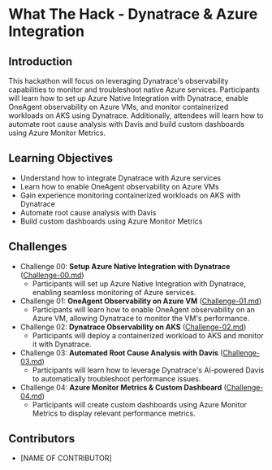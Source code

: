 # What The Hack - Dynatrace & Azure Integration

## Introduction
This hackathon will focus on leveraging Dynatrace's observability capabilities to monitor and troubleshoot native Azure services. Participants will learn how to set up Azure Native Integration with Dynatrace, enable OneAgent observability on Azure VMs, and monitor containerized workloads on AKS using Dynatrace. Additionally, attendees will learn how to automate root cause analysis with Davis and build custom dashboards using Azure Monitor Metrics.

## Learning Objectives
- Understand how to integrate Dynatrace with Azure services
- Learn how to enable OneAgent observability on Azure VMs
- Gain experience monitoring containerized workloads on AKS with Dynatrace
- Automate root cause analysis with Davis
- Build custom dashboards using Azure Monitor Metrics

## Challenges
- Challenge 00: **Setup Azure Native Integration with Dynatrace** ([Challenge-00.md](Student/Challenge-00.md))
  - Participants will set up Azure Native Integration with Dynatrace, enabling seamless monitoring of Azure services.
- Challenge 01: **OneAgent Observability on Azure VM** ([Challenge-01.md](Student/Challenge-01.md))
  - Participants will learn how to enable OneAgent observability on an Azure VM, allowing Dynatrace to monitor the VM's performance.
- Challenge 02: **Dynatrace Observability on AKS** ([Challenge-02.md](Student/Challenge-02.md))
  - Participants will deploy a containerized workload to AKS and monitor it with Dynatrace.
- Challenge 03: **Automated Root Cause Analysis with Davis** ([Challenge-03.md](Student/Challenge-03.md))
  - Participants will learn how to leverage Dynatrace's AI-powered Davis to automatically troubleshoot performance issues.
- Challenge 04: **Azure Monitor Metrics & Custom Dashboard** ([Challenge-04.md](Student/Challenge-04.md))
  - Participants will create custom dashboards using Azure Monitor Metrics to display relevant performance metrics.

## Contributors
- [NAME OF CONTRIBUTOR]